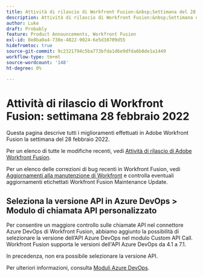 ```yaml
---
title: Attività di rilascio di Workfront Fusion:&nbsp;Settimana del 28 febbraio 2022
description: Attività di rilascio di Workfront Fusion:&nbsp;Settimana del 28 febbraio 2022
author: Luke
draft: Probably
feature: Product Announcements, Workfront Fusion
exl-id: 8e8ba0a4-738e-4822-9024-6e5d38709d55
hidefromtoc: true
source-git-commit: 9c2321794c5ba773bfda1d6e9dfda6b8de1a1449
workflow-type: tm+mt
source-wordcount: '148'
ht-degree: 0%

---
```


# Attività di rilascio di Workfront Fusion: settimana 28 febbraio 2022

Questa pagina descrive tutti i miglioramenti effettuati in Adobe Workfront Fusion la settimana del 28 febbraio 2022.

Per un elenco di tutte le modifiche recenti, vedi [Attività di rilascio di Adobe Workfront Fusion](../../../product-announcements/product-releases/fusion-release-activity/fusion-release-activity.md).

Per un elenco delle correzioni di bug recenti in Workfront Fusion, vedi [Aggiornamenti alla manutenzione di Workfront](https://one.workfront.com/s/article/Workfront-Maintenance-Updates-1882317350) e controlla eventuali aggiornamenti etichettati Workfront Fusion Maintenance Update.

## Seleziona la versione API in Azure DevOps > Modulo di chiamata API personalizzato

Per consentire un maggiore controllo sulle chiamate API nel connettore Azure DevOps di Workfront Fusion, abbiamo aggiunto la possibilità di selezionare la versione dell’API Azure DevOps nel modulo Custom API Call. Workfront Fusion supporta le versioni dell&#39;API Azure DevOps da 4.1 a 7.1.

In precedenza, non era possibile selezionare la versione API.

Per ulteriori informazioni, consulta [Moduli Azure DevOps](../../../workfront-fusion/apps-and-their-modules/azure-dev-ops.md).
